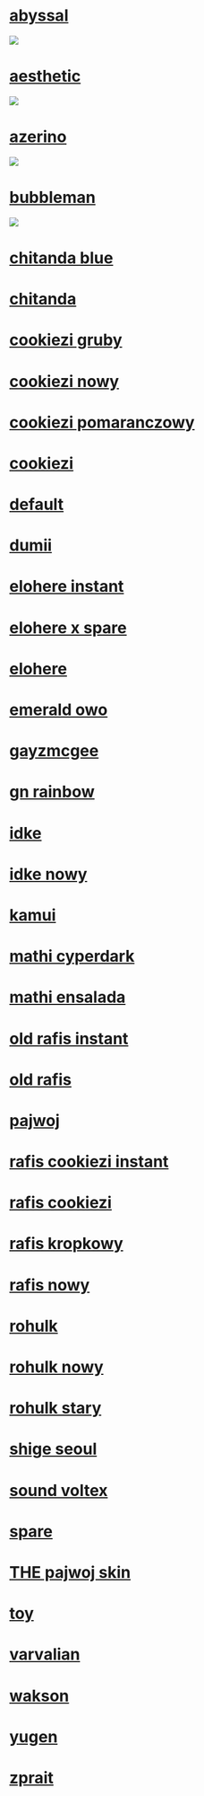 # [abyssal](https://pajwojskin.s-ul.eu/MFOtsBUy)
![](https://osu.ppy.sh/ss/14036926/3709)

# [aesthetic](https://pajwojskin.s-ul.eu/Gw4kYxHe)
![](https://osu.ppy.sh/ss/14095057/0dcf)

# [azerino](https://pajwojskin.s-ul.eu/RvyYiGc8)
![](https://osu.ppy.sh/ss/14036931/9acf)

# [bubbleman](https://pajwojskin.s-ul.eu/Z2fNjBjs)
![](https://osu.ppy.sh/ss/14036929/0cbf)

# [chitanda blue](https://pajwojskin.s-ul.eu/sRM10z5U)

# [chitanda](https://pajwojskin.s-ul.eu/hw2OpCfs)

# [cookiezi gruby](https://pajwojskin.s-ul.eu/eOjnhBHb)

# [cookiezi nowy](https://pajwojskin.s-ul.eu/Vva2S5RD)

# [cookiezi pomaranczowy](https://pajwojskin.s-ul.eu/X8LJMJHo)

# [cookiezi](https://pajwojskin.s-ul.eu/D8vCKr4p)

# [default](https://pajwojskin.s-ul.eu/KZYnGLgO)

# [dumii](https://pajwojskin.s-ul.eu/YWX8cloV)

# [elohere instant](https://pajwojskin.s-ul.eu/vdUvBXS8)

# [elohere x spare](https://pajwojskin.s-ul.eu/JGMNs461)

# [elohere](https://pajwojskin.s-ul.eu/7KebcUY1)

# [emerald owo](https://pajwojskin.s-ul.eu/DoFAqiqD)

# [gayzmcgee](https://pajwojskin.s-ul.eu/CoZSdJ9l)

# [gn rainbow](https://pajwojskin.s-ul.eu/C4QCPsIY)

# [idke](https://pajwojskin.s-ul.eu/RxUGcDHB)

# [idke nowy](https://pajwojskin.s-ul.eu/lSyOAoyv)

# [kamui](https://pajwojskin.s-ul.eu/rFPzSecI)

# [mathi cyperdark](https://pajwojskin.s-ul.eu/RBXfKPoS)

# [mathi ensalada](https://pajwojskin.s-ul.eu/vFU9tB5t)

# [old rafis instant](https://pajwojskin.s-ul.eu/3WXc4ESN)

# [old rafis](https://pajwojskin.s-ul.eu/8E0WUIlB)

# [pajwoj](https://pajwojskin.s-ul.eu/EAsiKE4z)

# [rafis cookiezi instant](https://pajwojskin.s-ul.eu/dgO79U8s)

# [rafis cookiezi](https://pajwojskin.s-ul.eu/PPM3GLs7)

# [rafis kropkowy](https://pajwojskin.s-ul.eu/mIMqD0pi)

# [rafis nowy](https://pajwojskin.s-ul.eu/RzbwFl7Z)

# [rohulk](https://pajwojskin.s-ul.eu/Mm5Vvn0L)

# [rohulk nowy](https://pajwojskin.s-ul.eu/lBXsOizS)

# [rohulk stary](https://pajwojskin.s-ul.eu/xWCGx0H6)

# [shige seoul](https://pajwojskin.s-ul.eu/yid2rFIP)

# [sound voltex](https://pajwojskin.s-ul.eu/nXgPkgEr)

# [spare](https://pajwojskin.s-ul.eu/lEg5WRQ0)

# [THE pajwoj skin](https://pajwojskin.s-ul.eu/voGwShjH)

# [toy](https://pajwojskin.s-ul.eu/5dT9SffJ)

# [varvalian](https://pajwojskin.s-ul.eu/c51LWDFL)

# [wakson](https://pajwojskin.s-ul.eu/mivZ3SXd)

# [yugen](https://pajwojskin.s-ul.eu/J2BFbfC1)

# [zprait](https://pajwojskin.s-ul.eu/KDsL2fWf)
